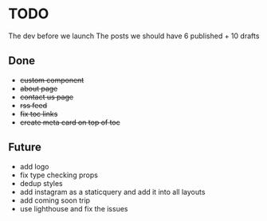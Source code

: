 # TODO

The dev before we launch
The posts we should have 6 published + 10 drafts

## Done

* ~~custom component~~
* ~~about page~~
* ~~contact us page~~
* ~~rss feed~~
* ~~fix toc links~~
* ~~create meta card on top of toc~~

## Future

* add logo
* fix type checking props
* dedup styles
* add instagram as a staticquery and add it into all layouts
* add coming soon trip
* use lighthouse and fix the issues
